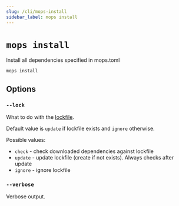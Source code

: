 ```yaml
---
slug: /cli/mops-install
sidebar_label: mops install
---
```


# `mops install`

Install all dependencies specified in mops.toml
```
mops install
```

## Options

### `--lock`

What to do with the [lockfile](/mops.lock).

Default value is `update` if lockfile exists and `ignore` otherwise.

Possible values:
- `check` - check downloaded dependencies against lockfile
- `update` - update lockfile (create if not exists). Always checks after update
- `ignore` - ignore lockfile

### `--verbose`

Verbose output.